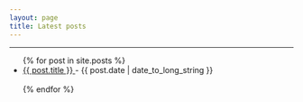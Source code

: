 ```yaml
---
layout: page
title: Latest posts
---
```


<hr>

<ul>
  {% for post in site.posts %}
    <style="fontsize:10vw">
    <li>
      <a href="{{ post.url }}" style="fontsize:10vw">
        {{ post.title }}
      </a>
      - <time datetime="{{ post.date | date: "%Y-%m-%d" }}">{{ post.date | date_to_long_string }}</time>
    </li>
    <br>
  {% endfor %}
</ul>
